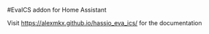 #EvaICS addon for Home Assistant

Visit https://alexmkx.github.io/hassio_eva_ics/ for the documentation